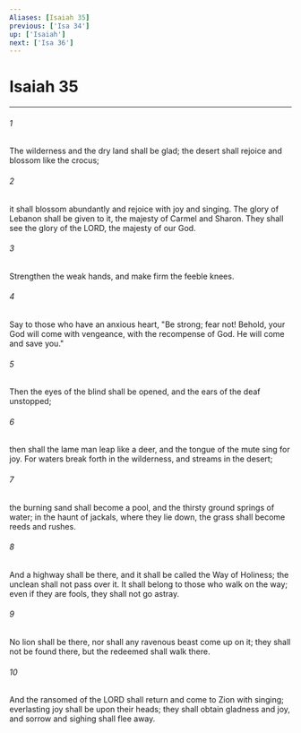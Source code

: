 ```yaml
---
Aliases: [Isaiah 35]
previous: ['Isa 34']
up: ['Isaiah']
next: ['Isa 36']
---
```

# Isaiah 35

***

 

###### 1 
The wilderness and the dry land shall be glad; 
 the desert shall rejoice and blossom like the crocus; 
 
 

###### 2 
it shall blossom abundantly 
 and rejoice with joy and singing. 
 The glory of Lebanon shall be given to it, 
 the majesty of Carmel and Sharon. 
 They shall see the glory of the LORD, 
 the majesty of our God.
 
 

###### 3 
Strengthen the weak hands, 
 and make firm the feeble knees. 
 
 

###### 4 
Say to those who have an anxious heart, 
 "Be strong; fear not! 
 Behold, your God 
 will come with vengeance, 
 with the recompense of God. 
 He will come and save you."
 
 

###### 5 
Then the eyes of the blind shall be opened, 
 and the ears of the deaf unstopped; 
 
 

###### 6 
then shall the lame man leap like a deer, 
 and the tongue of the mute sing for joy. 
 For waters break forth in the wilderness, 
 and streams in the desert; 
 
 

###### 7 
the burning sand shall become a pool, 
 and the thirsty ground springs of water; 
 in the haunt of jackals, where they lie down, 
 the grass shall become reeds and rushes.
 
 

###### 8 
And a highway shall be there, 
 and it shall be called the Way of Holiness; 
 the unclean shall not pass over it. 
 It shall belong to those who walk on the way; 
 even if they are fools, they shall not go astray. 
 
 

###### 9 
No lion shall be there, 
 nor shall any ravenous beast come up on it; 
 they shall not be found there, 
 but the redeemed shall walk there. 
 
 

###### 10 
And the ransomed of the LORD shall return 
 and come to Zion with singing; 
 everlasting joy shall be upon their heads; 
 they shall obtain gladness and joy, 
 and sorrow and sighing shall flee away.
 
